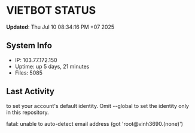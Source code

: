 # VIETBOT STATUS
**Updated**: Thu Jul 10 08:34:16 PM +07 2025

## System Info
- IP: 103.77.172.150
- Uptime: up 5 days, 21 minutes
- Files: 5085

## Last Activity

to set your account's default identity.
Omit --global to set the identity only in this repository.

fatal: unable to auto-detect email address (got 'root@vinh3690.(none)')
